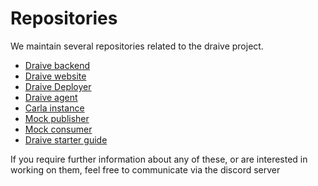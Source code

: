 ---
---

# Repositories

We maintain several repositories related to the draive project.

- [Draive backend](https://github.com/Khepu/draive)
- [Draive website](https://github.com/Khepu/draive-website)
- [Draive Deployer](https://github.com/Khepu/draive-deployer)
- [Draive agent](https://github.com/Khepu/draive-agent)
- [Carla instance](https://github.com/Khepu/carla-instance)
- [Mock publisher](https://github.com/Khepu/mock-publisher)
- [Mock consumer](https://github.com/Khepu/mock-consumer)
- [Draive starter guide](https://github.com/Khepu/draive-starter-guide)

If you require further information about any of these, or are interested in
working on them, feel free to communicate via the discord server
